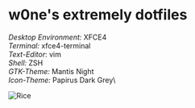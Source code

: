 # w0ne's extremely dotfiles

*Desktop Environment:* XFCE4\
*Terminal:* xfce4-terminal\
*Text-Editor*: vim\
*Shell:* ZSH\
*GTK-Theme:* Mantis Night\
*Icon-Theme:* Papirus Dark Grey\

![Rice](https://p.grepnet.org/upload/DGRuN5UVeB.png)

